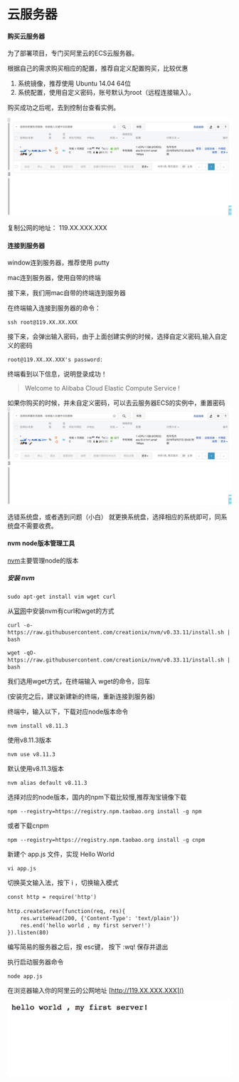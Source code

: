 # 云服务器
#### 购买云服务器
为了部署项目，专门买阿里云的ECS云服务器。

根据自己的需求购买相应的配置，推荐自定义配置购买，比较优惠

1. 系统镜像，推荐使用 Ubuntu 14.04 64位
2. 系统配置，使用自定义密码，账号默认为root（远程连接输入）。

购买成功之后呢，去到控制台查看实例。

![image](0EC872D.png)

复制公网的地址： 119.XX.XXX.XXX

#### 连接到服务器
window连到服务器，推荐使用 putty

mac连到服务器，使用自带的终端

接下来，我们用mac自带的终端连到服务器

在终端输入连接到服务器的命令：
```
ssh root@119.XX.XX.XXX
```
接下来，会弹出输入密码，由于上面创建实例的时候，选择自定义密码,输入自定义的密码
```
root@119.XX.XX.XXX's password: 
```
终端看到以下信息，说明登录成功！
> Welcome to Alibaba Cloud Elastic Compute Service !

如果你购买的时候，并未自定义密码，可以去云服务器ECS的实例中，重置密码
![image](0EC872.png)

选错系统盘，或者遇到问题（小白）
就更换系统盘，选择相应的系统即可，同系统盘不需要收费。

#### nvm node版本管理工具
[nvm](https://github.com/creationix/nvm)主要管理node的版本
##### 安装 nvm
```
sudo apt-get install vim wget curl
```

从[官网](https://github.com/creationix/nvm)中安装nvm有curl和wget的方式
```
curl -o- https://raw.githubusercontent.com/creationix/nvm/v0.33.11/install.sh | bash
```
```
wget -qO- https://raw.githubusercontent.com/creationix/nvm/v0.33.11/install.sh | bash
```
我们选用wget方式，在终端输入 wget的命令，回车

(安装完之后，建议新建新的终端，重新连接到服务器)


终端中，输入以下，下载对应node版本命令
```
nvm install v8.11.3
```

使用v8.11.3版本
```
nvm use v8.11.3
```

默认使用v8.11.3版本
```
nvm alias default v8.11.3
```

选择对应的node版本，国内的npm下载比较慢,推荐淘宝镜像下载
```
npm --registry=https://registry.npm.taobao.org install -g npm
```
或者下载cnpm
```
npm --registry=https://registry.npm.taobao.org install -g cnpm
```

新建个 app.js 文件，实现 Hello World
```
vi app.js
```
切换英文输入法，按下 i  ，切换输入模式
```
const http = require('http')

http.createServer(function(req, res){
    res.writeHead(200, {'Content-Type': 'text/plain'})
    res.end('hello world , my first server!')
}).listen(80)

```
编写简易的服务器之后，按 esc键， 按下 :wq! 保存并退出

执行启动服务器命令
```
node app.js
```

在浏览器输入你的阿里云的公网地址 [http://119.XX.XXX.XXX]()

![image](C408179.png)


